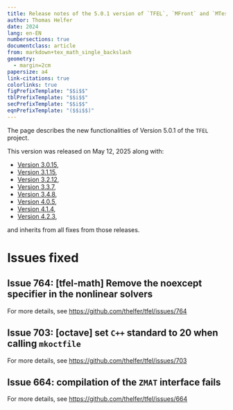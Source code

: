 ```yaml
---
title: Release notes of the 5.0.1 version of `TFEL`, `MFront` and `MTest`
author: Thomas Helfer
date: 2024
lang: en-EN
numbersections: true
documentclass: article
from: markdown+tex_math_single_backslash
geometry:
  - margin=2cm
papersize: a4
link-citations: true
colorlinks: true
figPrefixTemplate: "$$i$$"
tblPrefixTemplate: "$$i$$"
secPrefixTemplate: "$$i$$"
eqnPrefixTemplate: "($$i$$)"
---
```


The page describes the new functionalities of Version 5.0.1 of the
`TFEL` project.

This version was released on May 12, 2025 along with:

- [Version 3.0.15](release-notes-3.0.15.html),
- [Version 3.1.15](release-notes-3.1.15.html),
- [Version 3.2.12](release-notes-3.2.12.html),
- [Version 3.3.7](release-notes-3.3.7.html),
- [Version 3.4.8](release-notes-3.4.8.html),
- [Version 4.0.5](release-notes-4.0.5.html),
- [Version 4.1.4](release-notes-4.1.4.html),
- [Version 4.2.3](release-notes-4.2.3.html),

and inherits from all fixes from those releases.

 
# Issues fixed

## Issue 764: [tfel-math] Remove the noexcept specifier in the nonlinear solvers

For more details, see <https://github.com/thelfer/tfel/issues/764>

## Issue 703: [octave] set `C++` standard to 20 when calling `mkoctfile`

For more details, see <https://github.com/thelfer/tfel/issues/703>

## Issue 664: compilation of the `ZMAT` interface  fails

For more details, see <https://github.com/thelfer/tfel/issues/664>

